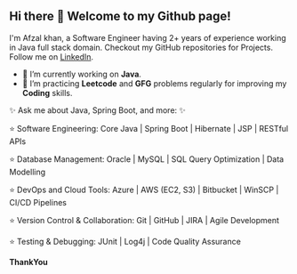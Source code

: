 ## Hi there 👋 Welcome to my Github page!

I'm Afzal khan, a Software Engineer having 2+ years of experience working in Java full stack domain.
Checkout my GitHub repositories for Projects.
Follow me on [LinkedIn](https://www.linkedin.com/in/afzalkhandev/).

- 🔭 I’m currently working on **Java**.
- 🌱 I’m practicing **Leetcode** and **GFG** problems regularly for improving my **Coding** skills.

✨ Ask me about Java, Spring Boot, and more: ✨

⭐ Software Engineering: Core Java | Spring Boot | Hibernate | JSP | RESTful APIs

⭐ Database Management: Oracle | MySQL | SQL Query Optimization | Data Modelling

⭐ DevOps and Cloud Tools: Azure | AWS (EC2, S3) | Bitbucket | WinSCP | CI/CD Pipelines

⭐ Version Control & Collaboration: Git | GitHub | JIRA | Agile Development

⭐ Testing & Debugging: JUnit | Log4j | Code Quality Assurance 


********************************ThankYou********************************
